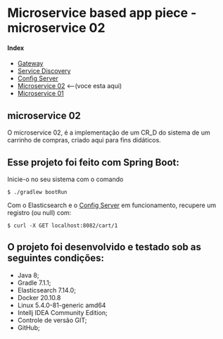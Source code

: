 # Microservice based app piece - microservice 02

#### Index

* [Gateway](https://github.com/PedrosUsername/gateway)
* [Service Discovery](https://github.com/PedrosUsername/service_discovery)
* [Config Server](https://github.com/PedrosUsername/config_server)
* [Microservice 02](https://github.com/PedrosUsername/microservice_02) <--(voce esta aqui)
* [Microservice 01](https://github.com/PedrosUsername/microservice_01)

## microservice 02

O microservice 02, é a implementação de um CR_D do sistema de um carrinho de compras, criado
aqui para fins didáticos.

## Esse projeto foi feito com Spring Boot:

Inicie-o no seu sistema com o comando

```shell script
$ ./gradlew bootRun
```

Com o Elasticsearch e o [Config Server](https://github.com/PedrosUsername/config_server)
em funcionamento, recupere um registro (ou null) com:

```shell script
$ curl -X GET localhost:8082/cart/1
```

## O projeto foi desenvolvido e testado sob as seguintes condições:

* Java 8;
* Gradle 7.1.1;
* Elasticsearch 7.14.0;
* Docker 20.10.8
* Linux 5.4.0-81-generic amd64
* Intellj IDEA Community Edition;
* Controle de versão GIT;
* GitHub;
